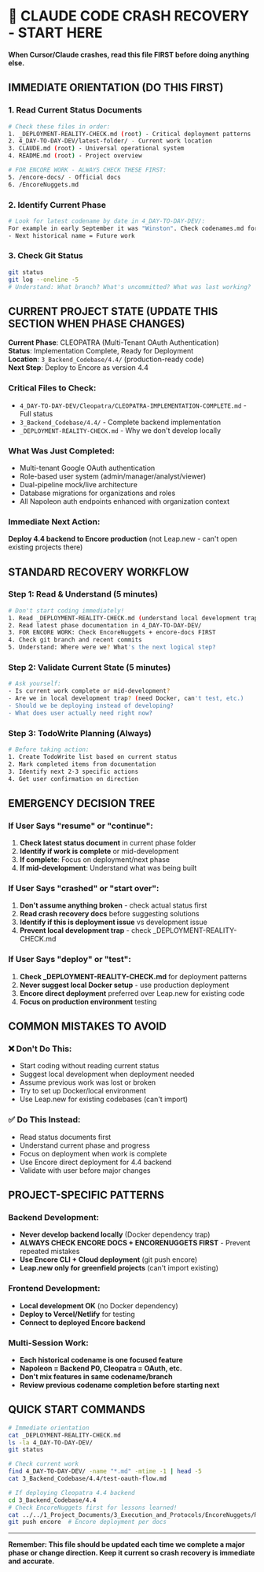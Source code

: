 # 🚀 CLAUDE CODE CRASH RECOVERY - START HERE

**When Cursor/Claude crashes, read this file FIRST before doing anything else.**

## IMMEDIATE ORIENTATION (DO THIS FIRST)

### 1. Read Current Status Documents
```bash
# Check these files in order:
1. _DEPLOYMENT-REALITY-CHECK.md (root) - Critical deployment patterns
2. 4_DAY-TO-DAY-DEV/latest-folder/ - Current work location
3. CLAUDE.md (root) - Universal operational system
4. README.md (root) - Project overview

# FOR ENCORE WORK - ALWAYS CHECK THESE FIRST:
5. /encore-docs/ - Official docs
6. /EncoreNuggets.md
```

### 2. Identify Current Phase
```bash
# Look for latest codename by date in 4_DAY-TO-DAY-DEV/:
For example in early September it was "Winston". Check codenames.md for likely next or read dates in folder. All work and notes goes in here - never the root etc.
- Next historical name = Future work
```

### 3. Check Git Status
```bash
git status
git log --oneline -5
# Understand: What branch? What's uncommitted? What was last working?
```

## CURRENT PROJECT STATE (UPDATE THIS SECTION WHEN PHASE CHANGES)

**Current Phase**: CLEOPATRA (Multi-Tenant OAuth Authentication)  
**Status**: Implementation Complete, Ready for Deployment  
**Location**: `3_Backend_Codebase/4.4/` (production-ready code)  
**Next Step**: Deploy to Encore as version 4.4  

### Critical Files to Check:
- `4_DAY-TO-DAY-DEV/Cleopatra/CLEOPATRA-IMPLEMENTATION-COMPLETE.md` - Full status
- `3_Backend_Codebase/4.4/` - Complete backend implementation
- `_DEPLOYMENT-REALITY-CHECK.md` - Why we don't develop locally

### What Was Just Completed:
- Multi-tenant Google OAuth authentication
- Role-based user system (admin/manager/analyst/viewer)
- Dual-pipeline mock/live architecture
- Database migrations for organizations and roles
- All Napoleon auth endpoints enhanced with organization context

### Immediate Next Action:
**Deploy 4.4 backend to Encore production** (not Leap.new - can't open existing projects there)

## STANDARD RECOVERY WORKFLOW

### Step 1: Read & Understand (5 minutes)
```bash
# Don't start coding immediately!
1. Read _DEPLOYMENT-REALITY-CHECK.md (understand local development trap)
2. Read latest phase documentation in 4_DAY-TO-DAY-DEV/
3. FOR ENCORE WORK: Check EncoreNuggets + encore-docs FIRST
4. Check git branch and recent commits
5. Understand: Where were we? What's the next logical step?
```

### Step 2: Validate Current State (5 minutes)
```bash
# Ask yourself:
- Is current work complete or mid-development?
- Are we in local development trap? (need Docker, can't test, etc.)
- Should we be deploying instead of developing?
- What does user actually need right now?
```

### Step 3: TodoWrite Planning (Always)
```bash
# Before taking action:
1. Create TodoWrite list based on current status
2. Mark completed items from documentation
3. Identify next 2-3 specific actions
4. Get user confirmation on direction
```

## EMERGENCY DECISION TREE

### If User Says "resume" or "continue":
1. **Check latest status document** in current phase folder
2. **Identify if work is complete** or mid-development
3. **If complete**: Focus on deployment/next phase
4. **If mid-development**: Understand what was being built

### If User Says "crashed" or "start over":
1. **Don't assume anything broken** - check actual status first
2. **Read crash recovery docs** before suggesting solutions
3. **Identify if this is deployment issue** vs development issue
4. **Prevent local development trap** - check _DEPLOYMENT-REALITY-CHECK.md

### If User Says "deploy" or "test":
1. **Check _DEPLOYMENT-REALITY-CHECK.md** for deployment patterns
2. **Never suggest local Docker setup** - use production deployment
3. **Encore direct deployment** preferred over Leap.new for existing code
4. **Focus on production environment** testing

## COMMON MISTAKES TO AVOID

### ❌ Don't Do This:
- Start coding without reading current status
- Suggest local development when deployment needed
- Assume previous work was lost or broken
- Try to set up Docker/local environment
- Use Leap.new for existing codebases (can't import)

### ✅ Do This Instead:
- Read status documents first
- Understand current phase and progress
- Focus on deployment when work is complete
- Use Encore direct deployment for 4.4 backend
- Validate with user before major changes

## PROJECT-SPECIFIC PATTERNS

### Backend Development:
- **Never develop backend locally** (Docker dependency trap)
- **ALWAYS CHECK ENCORE DOCS + ENCORENUGGETS FIRST** - Prevent repeated mistakes
- **Use Encore CLI + Cloud deployment** (git push encore)
- **Leap.new only for greenfield projects** (can't import existing)

### Frontend Development:
- **Local development OK** (no Docker dependency)
- **Deploy to Vercel/Netlify** for testing
- **Connect to deployed Encore backend**

### Multi-Session Work:
- **Each historical codename is one focused feature**
- **Napoleon = Backend P0, Cleopatra = OAuth, etc.**
- **Don't mix features in same codename/branch**
- **Review previous codename completion before starting next**

## QUICK START COMMANDS

```bash
# Immediate orientation
cat _DEPLOYMENT-REALITY-CHECK.md
ls -la 4_DAY-TO-DAY-DEV/
git status

# Check current work
find 4_DAY-TO-DAY-DEV/ -name "*.md" -mtime -1 | head -5
cat 3_Backend_Codebase/4.4/test-oauth-flow.md

# If deploying Cleopatra 4.4 backend
cd 3_Backend_Codebase/4.4
# Check EncoreNuggets first for lessons learned!
cat ../../1_Project_Documents/3_Execution_and_Protocols/EncoreNuggets/README.md
git push encore  # Encore deployment per docs
```

---

**Remember: This file should be updated each time we complete a major phase or change direction. Keep it current so crash recovery is immediate and accurate.**